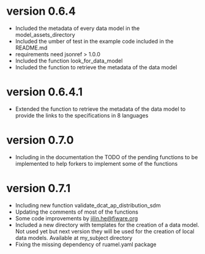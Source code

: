 # version 0.6.4
- Included the metadata of every data model in the model_assets_directory
- Included the umber of test in the example code included in the README.md
- requirements need jsonref > 1.0.0
- Included the function look_for_data_model
- Included the function to retrieve the metadata of the data model

# version 0.6.4.1
- Extended the function to retrieve the metadata of the data model to provide the links to the specifications in 8 languages

# version 0.7.0
- Including in the documentation the TODO of the pending functions to be implemented to help forkers to implement some of the functions

# version 0.7.1
- Including new function validate_dcat_ap_distribution_sdm
- Updating the comments of most of the functions
- Some code improvements by jilin.he@fiware.org
- Included a new directory with templates for the creation of a data model. Not used yet but next version they will be used for the creation of local data models. Available at my_subject directory
- Fixing the missing dependency of ruamel.yaml package